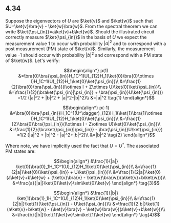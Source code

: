 ## 4.34
Suppose the eigenvectors of $U$ are $\ket{v}$ and $\ket{w}$ such that $U=\ket{v}\bra{v} - \ket{w}\bra{w}$. From the spectral theorem we can write $\ket{\psi_{in}}=a\ket{v}+b\ket{w}$. Should the illustrated circuit correctly measure $\ket{\psi_{in}}$ in the basis of $U$ we expect the measurement value 1 to occur with probability $|a|^2$ and to correspond with a post measurement (PM) state of $\ket{v}$. Similarly, the measurement value -1 should occur with probability $|b|^2$ and correspond with a PM state of $\ket{w}$. Let's verify:
```math
\begin{align*}
p(1)
&=\bra{0}\bra{\psi_{in}}H_1C^1(U)_{12}H_1(\ket{0}\bra{0}\otimes I)H_1C^1(U)_{12}H_1\ket{0}\ket{\psi_{in}}\\
&=\frac{1}{2}\bra{0}\bra{\psi_{in}}(I\otimes I + Z\otimes U)\ket{0}\ket{\psi_{in}}\\
&=\frac{1}{2}(\braket{\psi_{in}|\psi_{in}} + \bra{\psi_{in}}U\ket{\psi_{in}})
=1/2 (|a|^2 + |b|^2 + |a|^2-|b|^2)\\
&=|a|^2 \tag{1}
\end{align*}
```
```math
\begin{align*}
p(-1)
&=\bra{0}\bra{\psi_{in}}H_1C^1(U^\dagger)_{12}H_1(\ket{1}\bra{1}\otimes I)H_1C^1(U)_{12}H_1\ket{0}\ket{\psi_{in}}\\
&=\frac{1}{2}\bra{0}\bra{\psi_{in}}(I\otimes I - Z\otimes U)\ket{0}\ket{\psi_{in}}\\
&=\frac{1}{2}(\braket{\psi_{in}|\psi_{in}} - \bra{\psi_{in}}U\ket{\psi_{in}})
=1/2 (|a|^2 + |b|^2 - |a|^2+|b|^2)\\
&=|b|^2 \tag{2}
\end{align*}
```
Where note, we have implicitly used the fact that $U=U^\dagger$. The associated PM states are:
```math
\begin{align*}
&\frac{1}{|a|} \ket{0}\bra{0}_1H_1C^1(U)_{12}H_1\ket{0}\ket{\psi_{in}}\\
&=\frac{1}{2|a|}\ket{0}(\ket{\psi_{in}} + U\ket{\psi_{in}})\\
&=\frac{1}{2|a|}\ket{0}(a\ket{v}+b\ket{w} + (\ket{v}\bra{v} - \ket{w}\bra{w})(a\ket{v}+b\ket{w}))\\
&=\frac{a}{|a|}\ket{0}\ket{v}\sim\ket{0}\ket{v}
\end{align*} \tag{3}
```
```math
\begin{align*}
&\frac{1}{|b|} \ket{1}\bra{1}_1H_1C^1(U)_{12}H_1\ket{0}\ket{\psi_{in}}\\
&=\frac{1}{2|b|}\ket{1}(\ket{\psi_{in}} - U\ket{\psi_{in}})\\
&=\frac{1}{2|b|}\ket{1}(a\ket{v}+b\ket{w} - (\ket{v}\bra{v} - \ket{w}\bra{w})(a\ket{v}+b\ket{w}))\\
&=\frac{b}{|b|}\ket{1}\ket{w}\sim\ket{1}\ket{w}
\end{align*} \tag{4}
```
